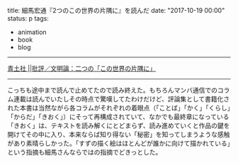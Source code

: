title: 細馬宏通『2つのこの世界の片隅に』を読んだ
date: "2017-10-19 00:00"
status: p
tags:
- animation
- book
- blog
---

[青土社 \|\|批評／文明論：二つの「この世界の片隅に」](http://www.seidosha.co.jp/book/index.php?id=3073)

---

こっちも途中まで読んで止めてたので読み終えた。もちろんマンバ通信でのコラム連載は読んでいたしその時点で驚嘆してたわけだけど、評論集として書籍化された本書は当然ながら各コラムがそれぞれの着眼点（「ことば」「かく」「くらし」「からだ」「きおく」）にそって再構成されていて、なかでも最終章になっている「きおく」は、テキストを読み解くにとどまらず、読み進めていくと作品の鍵を開けてその中に入り、本来ならば知り得ない「秘密」を知ってしまうような感触があり素晴らしかった。「すずの描く絵はほとんどが誰かに向けて描かれている」という指摘も細馬さんならではの指摘でどきっとした。
